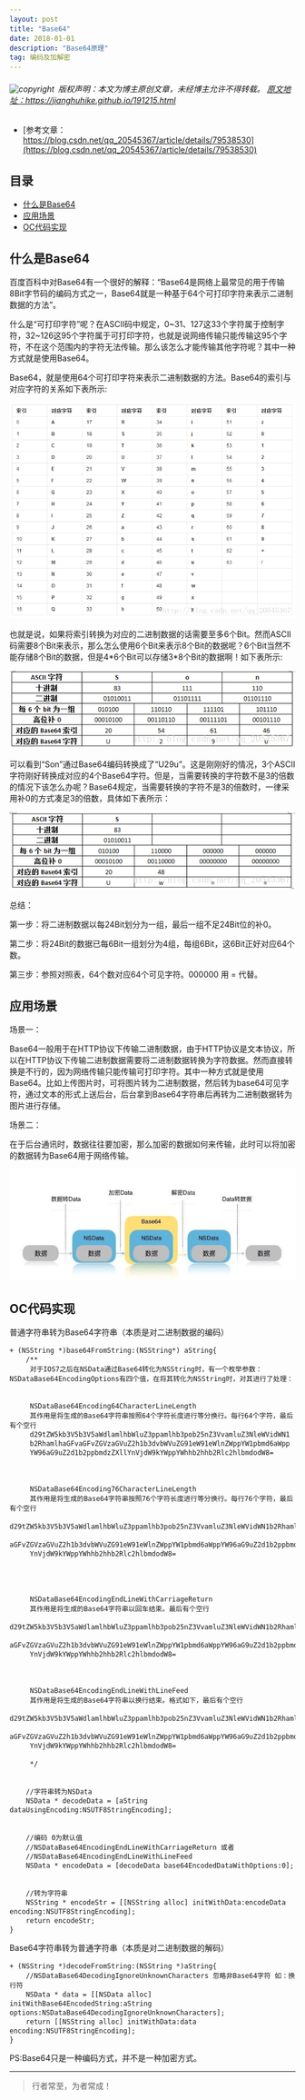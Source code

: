 ```yaml
---
layout: post
title: "Base64"
date: 2018-01-01 
description: "Base64原理"
tag: 编码及加解密
---
```



<h6>
  <img src="https://robotkang-1257995526.cos.ap-chengdu.myqcloud.com/icon/copyright.png" alt="copyright" style="display:inline;margin-bottom: -5px;" width="20" height="20"> 版权声明：本文为博主原创文章，未经博主允许不得转载。

  <a target="_blank" href="https://jianghuhike.github.io/1811.html">
  原文地址：https://jianghuhike.github.io/191215.html 
  </a>
</h6>


- [参考文章：https://blog.csdn.net/qq_20545367/article/details/79538530](https://blog.csdn.net/qq_20545367/article/details/79538530)

## 目录
* [什么是Base64](#content0)
* [应用场景](#content1)
* [OC代码实现](#content2)




## <a id="content0"></a> 什么是Base64
百度百科中对Base64有一个很好的解释：“Base64是网络上最常见的用于传输8Bit字节码的编码方式之一，Base64就是一种基于64个可打印字符来表示二进制数据的方法”。

什么是“可打印字符”呢？在ASCII码中规定，0~31、127这33个字符属于控制字符，32~126这95个字符属于可打印字符，也就是说网络传输只能传输这95个字符，不在这个范围内的字符无法传输。那么该怎么才能传输其他字符呢？其中一种方式就是使用Base64。

Base64，就是使用64个可打印字符来表示二进制数据的方法。Base64的索引与对应字符的关系如下表所示:

<img src="/images/encrypted/base641.png" alt="img">

也就是说，如果将索引转换为对应的二进制数据的话需要至多6个Bit。然而ASCII码需要8个Bit来表示，那么怎么使用6个Bit来表示8个Bit的数据呢？6个Bit当然不能存储8个Bit的数据，但是4\*6个Bit可以存储3\*8个Bit的数据啊！如下表所示:

<img src="/images/encrypted/base642.png" alt="img">

可以看到“Son”通过Base64编码转换成了“U29u”。这是刚刚好的情况，3个ASCII字符刚好转换成对应的4个Base64字符。但是，当需要转换的字符数不是3的倍数的情况下该怎么办呢？Base64规定，当需要转换的字符不是3的倍数时，一律采用补0的方式凑足3的倍数，具体如下表所示：

<img src="/images/encrypted/base643.png" alt="img">

总结：

第一步：将二进制数据以每24Bit划分为一组，最后一组不足24Bit位的补0。

第二步：将24Bit的数据已每6Bit一组划分为4组，每组6Bit，这6Bit正好对应64个数。

第三步：参照对照表，64个数对应64个可见字符。000000 用 = 代替。



## <a id="content1"></a> 应用场景
场景一：

Base64一般用于在HTTP协议下传输二进制数据，由于HTTP协议是文本协议，所以在HTTP协议下传输二进制数据需要将二进制数据转换为字符数据。然而直接转换是不行的，因为网络传输只能传输可打印字符。其中一种方式就是使用Base64。比如上传图片时，可将图片转为二进制数据，然后转为base64可见字符，通过文本的形式上送后台，后台拿到Base64字符串后再转为二进制数据转为图片进行存储。

场景二：

在于后台通讯时，数据往往要加密，那么加密的数据如何来传输，此时可以将加密的数据转为Base64用于网络传输。

<img src="/images/encrypted/base644.jpeg" alt="img">


## <a id="content2"></a> OC代码实现
普通字符串转为Base64字符串（本质是对二进制数据的编码）
```objc
+ (NSString *)base64FromString:(NSString*) aString{
    /**
     对于IOS7之后在NSData通过Base64转化为NSString时，有一个枚举参数：NSDataBase64EncodingOptions有四个值，在将其转化为NSString时，对其进行了处理：
     

     NSDataBase64Encoding64CharacterLineLength      
     其作用是将生成的Base64字符串按照64个字符长度进行等分换行。每行64个字符，最后有个空行
     d29tZW5kb3V5b3V5aWdlamlhbWluZ3ppamlhb3pob25nZ3VvamluZ3NleWVidWN1
     b2RhamlhaGFvaGFvZGVzaGVuZ2h1b3dvbWVuZG91eW91eWlnZWppYW1pbmd6aWpp
     YW96aG9uZ2d1b2ppbmdzZXllYnVjdW9kYWppYWhhb2hhb2Rlc2hlbmdodW8=


     
     NSDataBase64Encoding76CharacterLineLength      
     其作用是将生成的Base64字符串按照76个字符长度进行等分换行。每行76个字符，最后有个空行
     d29tZW5kb3V5b3V5aWdlamlhbWluZ3ppamlhb3pob25nZ3VvamluZ3NleWVidWN1b2RhamlhaGFv
     aGFvZGVzaGVuZ2h1b3dvbWVuZG91eW91eWlnZWppYW1pbmd6aWppYW96aG9uZ2d1b2ppbmdzZXll
     YnVjdW9kYWppYWhhb2hhb2Rlc2hlbmdodW8=



     
     NSDataBase64EncodingEndLineWithCarriageReturn  
     其作用是将生成的Base64字符串以回车结束。最后有个空行
     d29tZW5kb3V5b3V5aWdlamlhbWluZ3ppamlhb3pob25nZ3VvamluZ3NleWVidWN1b2RhamlhaGFv
     aGFvZGVzaGVuZ2h1b3dvbWVuZG91eW91eWlnZWppYW1pbmd6aWppYW96aG9uZ2d1b2ppbmdzZXll
     YnVjdW9kYWppYWhhb2hhb2Rlc2hlbmdodW8=


     
     NSDataBase64EncodingEndLineWithLineFeed        
     其作用是将生成的Base64字符串以换行结束。格式如下，最后有个空行
     d29tZW5kb3V5b3V5aWdlamlhbWluZ3ppamlhb3pob25nZ3VvamluZ3NleWVidWN1b2RhamlhaGFv
     aGFvZGVzaGVuZ2h1b3dvbWVuZG91eW91eWlnZWppYW1pbmd6aWppYW96aG9uZ2d1b2ppbmdzZXll
     YnVjdW9kYWppYWhhb2hhb2Rlc2hlbmdodW8=

     */
    
    
    //字符串转为NSData
    NSData * decodeData = [aString dataUsingEncoding:NSUTF8StringEncoding];
    

    //编码 0为默认值 
    //NSDataBase64EncodingEndLineWithCarriageReturn 或者 
    //NSDataBase64EncodingEndLineWithLineFeed
    NSData * encodeData = [decodeData base64EncodedDataWithOptions:0];


    //转为字符串
    NSString * encodeStr = [[NSString alloc] initWithData:encodeData encoding:NSUTF8StringEncoding];
    return encodeStr;
}
```

Base64字符串转为普通字符串（本质是对二进制数据的解码）
```objc
+ (NSString *)decodeFromString:(NSString *)aString{
    //NSDataBase64DecodingIgnoreUnknownCharacters 忽略非Base64字符 如：换行符
    NSData * data = [[NSData alloc] initWithBase64EncodedString:aString options:NSDataBase64DecodingIgnoreUnknownCharacters];
    return [[NSString alloc] initWithData:data encoding:NSUTF8StringEncoding];
}
```
PS:Base64只是一种编码方式，并不是一种加密方式。

----------
>  行者常至，为者常成！


